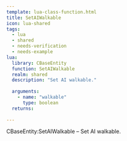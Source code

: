 ```yaml
---
template: lua-class-function.html
title: SetAIWalkable
icon: lua-shared
tags:
  - lua
  - shared
  - needs-verification
  - needs-example
lua:
  library: CBaseEntity
  function: SetAIWalkable
  realm: shared
  description: "Set AI walkable."
  
  arguments:
    - name: "walkable"
      type: boolean
  returns:
    
---
```


<div class="lua__search__keywords">
CBaseEntity:SetAIWalkable &#x2013; Set AI walkable.
</div>
